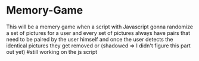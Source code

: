 # Memory-Game
This will be a memery game when a script with Javascript gonna randomize a set of pictures for a user
and every set of pictures always have pairs that need to be paired by the user himself
and once the user detects the identical pictures they get removed or (shadowed => I didn't figure this part out yet)
#still working on the js script 
